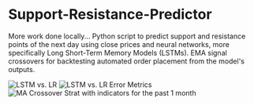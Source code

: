 # Support-Resistance-Predictor
More work done locally...
 Python script to predict support and resistance points of the next day using close prices and neural networks, more specifically Long Short-Term Memory Models (LSTMs). EMA signal crossovers for backtesting automated order placement from the model's outputs.


![LSTM vs. LR](https://github.com/ayodeji-0/Support-Resistance-Predictor/blob/main/LSTM%20v.%20LR%20-%20Trial%201.png)
![LSTM vs. LR Error Metrics](https://github.com/ayodeji-0/Support-Resistance-Predictor/blob/main/LSTM%20v.%20LR%20-%20Trial%201%20Error%20Metrics.png)
![MA Crossover Strat with indicators for the past 1 month](https://github.com/ayodeji-0/Support-Resistance-Predictor/blob/main/Asset%20Close%20Prices%2C%20MAs%20and%20BCFs.png)
